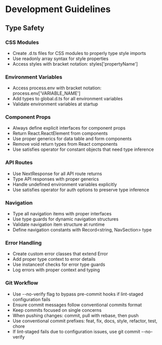 # Development Guidelines

## Type Safety

### CSS Modules
- Create .d.ts files for CSS modules to properly type style imports
- Use readonly array syntax for style properties
- Access styles with bracket notation: styles['propertyName']

### Environment Variables
- Access process.env with bracket notation: process.env['VARIABLE_NAME']
- Add types to global.d.ts for all environment variables
- Validate environment variables at startup

### Component Props
- Always define explicit interfaces for component props
- Return React.ReactElement from components
- Use proper generics for data table and form components
- Remove void return types from React components
- Use satisfies operator for constant objects that need type inference

### API Routes
- Use NextResponse for all API route returns
- Type API responses with proper generics
- Handle undefined environment variables explicitly
- Use satisfies operator for auth options to preserve type inference

### Navigation
- Type all navigation items with proper interfaces
- Use type guards for dynamic navigation structures
- Validate navigation item structure at runtime
- Define navigation constants with Record<string, NavSection> type

### Error Handling
- Create custom error classes that extend Error
- Add proper type context to error details
- Use instanceof checks for error type guards
- Log errors with proper context and typing

### Git Workflow
- Use --no-verify flag to bypass pre-commit hooks if lint-staged configuration fails
- Ensure commit messages follow conventional commits format
- Keep commits focused on single concerns
- When pushing changes: commit, pull with rebase, then push
- Use conventional commit prefixes: feat, fix, docs, style, refactor, test, chore
- If lint-staged fails due to configuration issues, use git commit --no-verify

